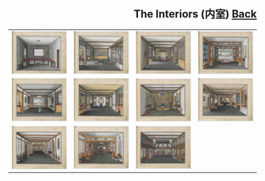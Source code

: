 <h2 align="right">The Interiors (内室) <a href="../README.md">Back</a></h2>

<table>
    <tr>
        <td align="center"><img src="./138.jpg"/></td>
        <td align="center"><img src="./139.jpg"/></td>
        <td align="center"><img src="./140.jpg"/></td>
        <td align="center"><img src="./141.jpg"/></td>
    </tr>
    <tr>
        <td align="center"><img src="./142.jpg"/></td>
        <td align="center"><img src="./143.jpg"/></td>
        <td align="center"><img src="./144.jpg"/></td>
        <td align="center"><img src="./145.jpg"/></td>
    </tr>
    <tr>
        <td align="center"><img src="./146.jpg"/></td>
        <td align="center"><img src="./147.jpg"/></td>
        <td align="center"><img src="./148.jpg"/></td>
        <td></td>
    </tr>
</table>
